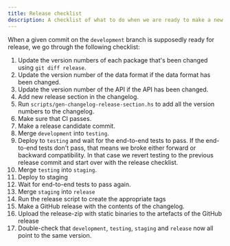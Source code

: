 ```yaml
---
title: Release checklist
description: A checklist of what to do when we are ready to make a new release
---
```


When a given commit on the `development` branch is supposedly ready for release, we go through the following checklist:

1. Update the version numbers of each package that's been changed using `git diff release`.
1. Update the version number of the data format if the data format has been changed.
1. Update the version number of the API if the API has been changed.
1. Add new release section in the changelog.
1. Run `scripts/gen-changelog-release-section.hs` to add all the version numbers to the changelog.
1. Make sure that CI passes.
1. Make a release candidate commit.
1. Merge `development` into `testing`.
1. Deploy to `testing` and wait for the end-to-end tests to pass.
   If the end-to-end tests don't pass, that means we broke either forward or backward compatibility.
   In that case we revert testing to the previous release commit and start over with the release checklist.
1. Merge `testing` into `staging`.
1. Deploy to staging
1. Wait for end-to-end tests to pass again.
1. Merge `staging` into `release`
1. Run the release script to create the appropriate tags
1. Make a GitHub release with the contents of the changelog.
1. Upload the release-zip with static binaries to the artefacts of the GitHub release
1. Double-check that `development`, `testing`, `staging` and `release` now all point to the same version.
